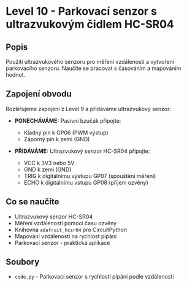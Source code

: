 # Level 10 - Parkovací senzor s ultrazvukovým čidlem HC-SR04

## Popis
Použití ultrazvukového senzoru pro měření vzdálenosti a vytvoření parkovacího senzoru. Naučíte se pracovat s časováním a mapováním hodnot.

## Zapojení obvodu
Rozšiřujeme zapojení z Level 9 a přidáváme ultrazvukový senzor:
- **PONECHÁVÁME:** Pasivní bzučák připojte:
  - Kladný pin k GP06 (PWM výstup)
  - Záporný pin k zemi (GND)

- **PŘIDÁVÁME:** Ultrazvukový senzor HC-SR04 připojte:
  - VCC k 3V3 nebo 5V
  - GND k zemi (GND)  
  - TRIG k digitálnímu výstupu GP07 (spouštění měření)
  - ECHO k digitálnímu vstupu GP08 (příjem ozvěny)

## Co se naučíte
- Ultrazvukový senzor HC-SR04
- Měření vzdálenosti pomocí času ozvěny
- Knihovna `adafruit_hcsr04` pro CircuitPython
- Mapování vzdálenosti na rychlost pípání
- Parkovací senzor - praktická aplikace

## Soubory
- `code.py` - Parkovací senzor s rychlostí pípání podle vzdálenosti
